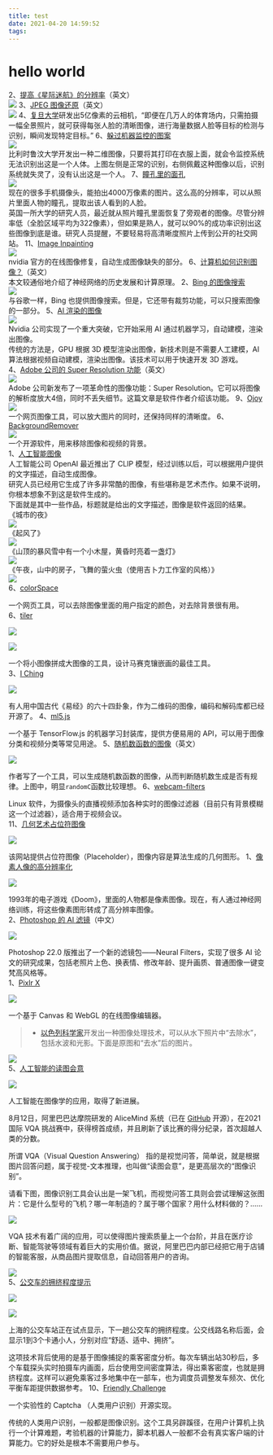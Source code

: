 ```yaml
---
title: test
date: 2021-04-20 14:59:52
tags:
---
```

# hello world
2、[提高《星际迷航》的分辨率](https://captrobau.blogspot.com/2019/03/remastering-star-trek-deep-space-nine.html)（英文）  
   ![](https://www.wangbase.com/blogimg/asset/201904/bg2019042609.jpg) 
3、[JPEG 图像还原](https://parametric.press/issue-01/unraveling-the-jpeg/)（英文）  
   ![](https://www.wangbase.com/blogimg/asset/201905/bg2019053114.jpg) 
4、[复旦大学](http://sh.xinhuanet.com/2019-09/23/c_138413911.htm)研发出5亿像素的云相机，“即便在几万人的体育场内，只需拍摄一幅全景照片，就可获得每张人脸的清晰图像，进行海量数据人脸等目标的检测与识别，瞬间发现特定目标。”
6、[躲过机器监控的图案](https://www.zdnet.com/article/academics-hide-humans-from-surveillance-cameras-with-2d-prints/)  
   ![](https://www.wangbase.com/blogimg/asset/201905/bg2019051714.jpg)  
   比利时鲁汶大学开发出一种二维图像，只要将其打印在衣服上面，就会令监控系统无法识别出这是一个人体。上图左侧是正常的识别，右侧佩戴这种图像以后，识别系统就失灵了，没有认出这是一个人。 
7、[瞳孔里的面孔](http://www.kurzweilai.net/reflected-hidden-faces-in-photographs-revealed-in-pupil)  
   ![](https://www.wangbase.com/blogimg/asset/201901/bg2019011809.jpg)  
   现在的很多手机摄像头，能拍出4000万像素的图片。这么高的分辨率，可以从照片里面人物的瞳孔，提取出该人看到的人脸。  
   英国一所大学的研究人员，最近就从照片瞳孔里面恢复了旁观者的图像。尽管分辨率低（全脸区域平均为322像素），但如果是熟人，就可以90%的成功率识别出这些图像到底是谁。研究人员提醒，不要轻易将高清晰度照片上传到公开的社交网站。 
11、[Image Inpainting](https://www.nvidia.com/research/inpainting/)  
   ![](https://www.wangbase.com/blogimg/asset/201902/bg2019021523.jpg)  
   nvidia 官方的在线图像修复，自动生成图像缺失的部分。 
6、[计算机如何识别图像？](https://arstechnica.com/science/2018/12/how-computers-got-shockingly-good-at-recognizing-images/)（英文）  
   本文较通俗地介绍了神经网络的历史发展和计算原理。 
2、[Bing 的图像搜索](https://battellemedia.com/archives/2018/09/if-software-is-eating-the-world-what-will-come-out-the-other-end)  
   ![](https://www.wangbase.com/blogimg/asset/201810/bg2018101218.jpg)  
   与谷歌一样，Bing 也提供图像搜索。但是，它还带有裁剪功能，可以只搜索图像的一部分。 
5、[AI 渲染的图像](https://www.theverge.com/2018/12/3/18121198/ai-generated-video-game-graphics-nvidia-driving-demo-neurips)  
   ![](https://www.wangbase.com/blogimg/asset/201812/bg2018122806.jpg)  
   Nvidia 公司实现了一个重大突破，它开始采用 AI 通过机器学习，自动建模，渲染出图像。  
   传统的方法是，GPU 根据 3D 模型渲染出图像，新技术则是不需要人工建模，AI 算法根据视频自动建模，渲染出图像。该技术可以用于快速开发 3D 游戏。  
 4、[Adobe 公司的 Super Resolution 功能](https://blog.adobe.com/en/publish/2021/03/10/from-the-acr-team-super-resolution.html)（英文）  
   ![](https://cdn.beekka.com/blogimg/asset/202103/bg2021031902.jpg)  
   Adobe 公司新发布了一项革命性的图像功能：Super Resolution。它可以将图像的解析度放大4倍，同时不丢失细节。这篇文章是软件作者介绍该功能。 
9、[Ojoy](https://ojoy.zaps.dev/)  
   ![](https://cdn.beekka.com/blogimg/asset/202106/bg2021061501.jpg)  
   一个网页图像工具，可以放大图片的同时，还保持同样的清晰度。 
6、[BackgroundRemover](https://github.com/nadermx/backgroundremover)  
   ![](https://cdn.beekka.com/blogimg/asset/202108/bg2021081701.jpg)  
   一个开源软件，用来移除图像和视频的背景。  
 1、[人工智能图像](https://ml.berkeley.edu/blog/posts/clip-art/)  
   人工智能公司 OpenAI 最近推出了 CLIP 模型，经过训练以后，可以根据用户提供的文字描述，自动生成图像。  
   研究人员已经用它生成了许多非常酷的图像，有些堪称是艺术杰作。如果不说明，你根本想象不到这是软件生成的。  
   下面就是其中一些作品，标题就是给出的文字描述，图像是软件返回的结果。  
   《城市的夜》  
   ![](https://cdn.beekka.com/blogimg/asset/202107/bg2021070309.jpg)  
   《起风了》  
   ![](https://cdn.beekka.com/blogimg/asset/202107/bg2021070312.jpg)  
   《山顶的暴风雪中有一个小木屋，黄昏时亮着一盏灯》  
   ![](https://cdn.beekka.com/blogimg/asset/202107/bg2021070314.jpg)  
   《午夜，山中的房子，飞舞的萤火虫（使用吉卜力工作室的风格）》  
   ![](https://cdn.beekka.com/blogimg/asset/202107/bg2021070315.jpg)  
 6、[colorSpace](https://color.4ty2.fun/)

一个网页工具，可以去除图像里面的用户指定的颜色，对去除背景很有用。  
6、[tiler](https://github.com/nuno-faria/tiler)

![](https://www.wangbase.com/blogimg/asset/201909/bg2019090912.jpg)

![](https://www.wangbase.com/blogimg/asset/201909/bg2019090914.jpg)

一个将小图像拼成大图像的工具，设计马赛克镶嵌画的最佳工具。  
3、[I Ching](https://iching.codes/)

![](https://www.wangbase.com/blogimg/asset/201811/bg2018112317.jpg)

有人用中国古代《易经》的六十四卦象，作为二维码的图像，编码和解码库都已经开源了。
4、[ml5.js](https://ml5js.org/)

一个基于 TensorFlow.js 的机器学习封装库，提供方便易用的 API，可以用于图像分类和视频分类等常见用途。
5、[随机数函数的图像](https://remysharp.com/2019/08/06/predictably-random)（英文）

![](https://www.wangbase.com/blogimg/asset/201908/bg2019081101.jpg)

作者写了一个工具，可以生成随机数函数的图像，从而判断随机数生成是否有规律。上图中，明显`randomC`函数比较理想。
6、[webcam-filters](https://github.com/jashandeep-sohi/webcam-filters)

Linux 软件，为摄像头的直播视频添加各种实时的图像过滤器（目前只有背景模糊这一个过滤器），适合用于视频会议。  
11、[几何艺术占位符图像](https://generative-placeholders.glitch.me/)

![](https://www.wangbase.com/blogimg/asset/202001/bg2020012501.jpg)

该网站提供占位符图像（Placeholder），图像内容是算法生成的几何图形。
1、[像素人像的高分辨率化](https://futurism.com/neural-network-draw-doom-guy-high-res)

![](https://www.wangbase.com/blogimg/asset/201906/bg2019062008.jpg)

1993年的电子游戏《Doom》，里面的人物都是像素图像。现在，有人通过神经网络训练，将这些像素图形转成了高分辨率图像。  
2、[Photoshop 的 AI 滤镜](https://www.jiqizhixin.com/articles/2020-10-23-8)（中文）

![](https://www.wangbase.com/blogimg/asset/202011/bg2020110705.jpg)

Photoshop 22.0 版推出了一个新的滤镜包——Neural Filters，实现了很多 AI 论文的研究成果，包括老照片上色、换表情、修改年龄、提升画质、普通图像一键变梵高风格等。  
1、[Pixlr X](https://pixlr.com/x)

![](https://www.wangbase.com/blogimg/asset/201912/bg2019121111.jpg)

一个基于 Canvas 和 WebGL 的在线图像编辑器。  
> - [以色列科学家](https://petapixel.com/2019/11/13/this-algorithm-can-remove-the-water-from-underwater-photos-and-the-results-are-incredible/)开发出一种图像处理技术，可以从水下照片中“去除水”，包括水波和光影。下面是原图和“去水”后的图片。

![](https://www.wangbase.com/blogimg/asset/201911/bg2019111504.jpg)  
5、[人工智能的读图会意](https://zhuanlan.zhihu.com/p/398939467)

![](https://cdn.beekka.com/blogimg/asset/202108/bg2021081006.jpg)

人工智能在图像学的应用，取得了新进展。

8月12日，阿里巴巴达摩院研发的 AliceMind 系统（已在 [GitHub](https://github.com/alibaba/AliceMind) 开源），在2021国际 VQA 挑战赛中，获得榜首成绩，并且刷新了该比赛的得分纪录，首次超越人类的分数。

所谓 VQA（Visual Question Answering） 指的是视觉问答，简单说，就是根据图片回答问题，属于视觉-文本推理，也叫做“读图会意”，是更高层次的“图像识别”。

请看下图，图像识别工具会认出是一架飞机，而视觉问答工具则会尝试理解这张图片：它是什么型号的飞机？哪一年制造的？属于哪个国家？用什么材料做的？……

![](https://cdn.beekka.com/blogimg/asset/202108/bg2021081007.jpg)

VQA 技术有着广阔的应用，可以使得图片搜索质量上一个台阶，并且在医疗诊断、智能驾驶等领域有着巨大的实用价值。据说，阿里巴巴内部已经把它用于店铺的智能客服，从商品图片提取信息，自动回答用户的咨询。

![](https://cdn.beekka.com/blogimg/asset/202108/bg2021081008.jpg)  
5、[公交车的拥挤程度提示](https://mp.weixin.qq.com/s/lWnQWV7b8yeOLRYYngllRA)

![](https://www.wangbase.com/blogimg/asset/201911/bg2019112709.jpg)

![](https://www.wangbase.com/blogimg/asset/201911/bg2019112710.jpg)

上海的公交车站正在试点显示，下一趟公交车的拥挤程度。公交线路名称后面，会显示1到3个卡通小人，分别对应“舒适、适中、拥挤”。

这项技术背后使用的是基于图像捕捉的乘客密度分析。每次车辆出站30秒后，多个车载探头实时拍摄车内画面，后台使用空间密度算法，得出乘客密度，也就是拥挤程度。这样可以避免乘客过多地集中在一部车，也为调度员调整发车频次、优化平衡车距提供数据参考。
10、[Friendly Challenge](https://github.com/FriendlyCaptcha/friendly-challenge)

一个实验性的 Captcha （人类用户识别）开源实现。

传统的人类用户识别，一般都是图像识别。这个工具另辟蹊径，在用户计算机上执行一个计算难题，考验机器的计算能力，脚本机器人一般都不会有真实客户端的计算能力。它的好处是根本不需要用户参与。